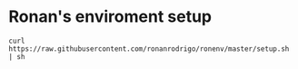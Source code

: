# Ronan's enviroment setup

`curl https://raw.githubusercontent.com/ronanrodrigo/ronenv/master/setup.sh | sh`
